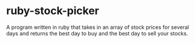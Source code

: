 # ruby-stock-picker
A program written in ruby that takes in an array of stock prices for several days and returns the best day to buy and the best day to sell your stocks.
